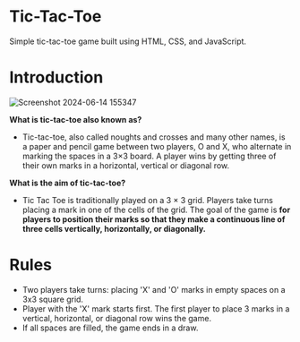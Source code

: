 # Tic-Tac-Toe
Simple tic-tac-toe game built using HTML, CSS, and JavaScript.
# Introduction
![Screenshot 2024-06-14 155347](https://github.com/uttambodara/PRODIGY_WD_02/assets/129719033/14fd7d9a-1621-44bc-be9b-97aedc9764e6)

**What is tic-tac-toe also known as?**
+ Tic-tac-toe, also called noughts and crosses and many other names, is a paper and pencil game between two players, O and X, who alternate in marking the spaces in a 3×3 board. A player wins by getting three of their own marks in a horizontal, vertical or diagonal row.

**What is the aim of tic-tac-toe?**
+ Tic Tac Toe is traditionally played on a 3 × 3 grid. Players take turns placing a mark in one of the cells of the grid. The goal of the game is **for players to position their marks so that they make a continuous line of three cells vertically, horizontally, or diagonally.**

# Rules

+ Two players take turns: placing 'X' and 'O' marks in empty spaces on a 3x3 square grid.
+ Player with the 'X' mark starts first. The first player to place 3 marks in a vertical, horizontal, or diagonal row wins the game.
+ If all spaces are filled, the game ends in a draw.

